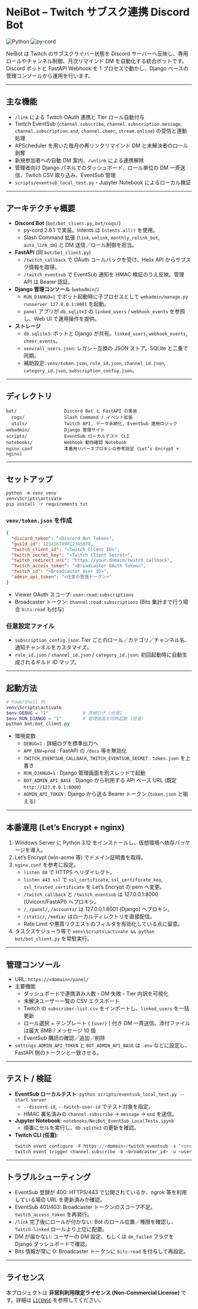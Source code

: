 ﻿# NeiBot – Twitch サブスク連携 Discord Bot

![Python](https://img.shields.io/badge/Python-3.12-blue)
![py-cord](https://img.shields.io/badge/py--cord-2.6.1-green)

NeiBot は Twitch のサブスクライバー状態を Discord サーバーへ反映し、専用ロールやチャンネル制御、月次リマインド DM を自動化する統合ボットです。Discord ボットと FastAPI Webhook を 1 プロセスで動かし、Django ベースの管理コンソールから運用を行います。

---

## 主な機能
- `/link` による Twitch OAuth 連携と Tier ロール自動付与
- Twitch EventSub (`channel.subscribe`, `channel.subscription.message`, `channel.subscription.end`, `channel.cheer`, `stream.online`) の受信と連動処理
- APScheduler を用いた毎月の再リンクリマインド DM と未解決者のロール剥奪
- 新規参加者への自動 DM 案内、`/unlink` による連携解除
- 管理者向け Django パネルでのダッシュボード、ロール単位の DM 一斉送信、Twitch CSV 取り込み、EventSub 管理
- `scripts/eventsub_local_test.py`・Jupyter Notebook によるローカル検証

---

## アーキテクチャ概要
- **Discord Bot** (`bot/bot_client.py`, `bot/cogs/`)
  - py-cord 2.6.1 で実装。Intents は `Intents.all()` を使用。
  - Slash Command 拡張 (`link`, `unlink`, `monthly_relink_bot`, `auto_link_dm`) と DM 送信／ロール制御を担当。
- **FastAPI** (同 `bot/bot_client.py`)
  - `/twitch_callback` で OAuth コールバックを受け、Helix API からサブスク情報を取得。
  - `/twitch_eventsub` で EventSub 通知を HMAC 検証のうえ反映。管理 API は Bearer 認証。
- **Django 管理コンソール** (`webadmin/`)
  - `RUN_DJANGO=1` でボット起動時に子プロセスとして `webadmin/manage.py runserver 127.0.0.1:8001` を起動。
  - `panel` アプリが `db.sqlite3` の `linked_users` / `webhook_events` を参照し、Web UI で運用操作を提供。
- **ストレージ**
  - `db.sqlite3`: ボットと Django が共有。`linked_users`, `webhook_events`, `cheer_events`。
  - `venv/all_users.json`: レガシー互換の JSON ストア。SQLite と二重で同期。
  - 補助設定: `venv/token.json`, `role_id.json`, `channel_id.json`, `category_id.json`, `subscription_config.json`。

---

## ディレクトリ
```
bot/                  Discord Bot と FastAPI の実装
  cogs/               Slash Command / イベント拡張
  utils/              Twitch API, データ永続化, EventSub 適用ロジック
webadmin/             Django 管理サイト
scripts/              EventSub ローカルテスト CLI
notebooks/            Webhook 動作確認 Notebook
nginx.conf            本番用リバースプロキシの参考設定 (Let’s Encrypt + nginx)
```

---

## セットアップ
```powershell
python -m venv venv
venv\Scripts\activate
pip install -r requirements.txt
```

### `venv/token.json` を作成
```json
{
  "discord_token": "<Discord Bot Token>",
  "guild_id": 123456789012345678,
  "twitch_client_id": "<Twitch Client ID>",
  "twitch_secret_key": "<Twitch Client Secret>",
  "twitch_redirect_uri": "https://your.domain/twitch_callback",
  "twitch_access_token": "<Broadcaster OAuth Token>",
  "twitch_id": "<Broadcaster User ID>",
  "admin_api_token": "<任意の管理トークン>"
}
```
- Viewer OAuth スコープ: `user:read:subscriptions`
- Broadcaster トークン: `channel:read:subscriptions` (Bits 集計まで行う場合 `bits:read` も付与)

### 任意設定ファイル
- `subscription_config.json`: Tier ごとのロール／カテゴリ／チャンネル名、通知チャンネルをカスタマイズ。
- `role_id.json` / `channel_id.json` / `category_id.json`: 初回起動時に自動生成されるギルド ID マップ。

---

## 起動方法
```powershell
# PowerShell 例
venv\Scripts\activate
$env:DEBUG = "1"             # 詳細ログ (任意)
$env:RUN_DJANGO = "1"        # 管理画面を同時起動 (任意)
python bot/bot_client.py
```
- 環境変数
  - `DEBUG=1` : 詳細ログを標準出力へ
  - `APP_ENV=prod` : FastAPI の `/docs` 等を無効化
  - `TWITCH_EVENTSUB_CALLBACK`, `TWITCH_EVENTSUB_SECRET` : `token.json` を上書き
  - `RUN_DJANGO=1` : Django 管理画面を別スレッドで起動
  - `BOT_ADMIN_API_BASE` : Django から利用する API ベース URL (既定 `http://127.0.0.1:8000`)
  - `ADMIN_API_TOKEN` : Django から送る Bearer トークン (`token.json` と揃える)

---

## 本番運用 (Let’s Encrypt + nginx)
1. Windows Server に Python 3.12 をインストールし、仮想環境へ依存パッケージを導入。
2. Let’s Encrypt (win-acme 等) でドメイン証明書を取得。
3. `nginx.conf` を参考に設定。
   - `listen 80` で HTTPS へリダイレクト。
   - `listen 443 ssl` で `ssl_certificate`, `ssl_certificate_key`, `ssl_trusted_certificate` を Let’s Encrypt の pem へ変更。
   - `/twitch_callback` と `/twitch_eventsub` は 127.0.0.1:8000 (Uvicorn/FastAPI) へプロキシ。
   - `/`, `/panel/`, `/accounts/` は 127.0.0.1:8001 (Django) へプロキシ。
   - `/static/`, `/media/` はローカルディレクトリを直接配信。
   - Rate Limit や悪質リクエストのフィルタを有効化している点に留意。
4. タスクスケジューラ等で `venv\Scripts\activate && python bot/bot_client.py` を常駐実行。

---

## 管理コンソール
- URL: `https://<domain>/panel/`
- 主要機能
  - ダッシュボードで連携済み人数・DM 失敗・Tier 内訳を可視化
  - 未解決ユーザー一覧の CSV エクスポート
  - Twitch の `subscriber-list.csv` をインポートし、`linked_users` を一括更新
  - ロール選択 + テンプレート ( `{user}` ) 付き DM 一斉送信。添付ファイルは最大 8MB / メッセージ 10 個
  - EventSub 購読の確認／追加／削除
- `settings.ADMIN_API_TOKEN` と `BOT_ADMIN_API_BASE` は `.env` などに設定し、FastAPI 側のトークンと一致させる。

---

## テスト / 検証
- **EventSub ローカルテスト**: `python scripts/eventsub_local_test.py --start-server`
  - `--discord-id`, `--twitch-user-id` でテスト対象を指定。
  - HMAC 署名済みの `channel.subscribe` → `message` → `end` を送信。
- **Jupyter Notebook**: `notebooks/NeiBot_EventSub_LocalTests.ipynb`
  - 順番にセルを実行し、`db.sqlite3` の更新を確認。
- **Twitch CLI (任意)**:
  ```powershell
  twitch event configure -F https://<domain>/twitch_eventsub -s "<secret>"
  twitch event trigger channel.subscribe -b <broadcaster_id> -u <user_id> --tier 1000
  ```

---

## トラブルシューティング
- EventSub 登録が 400: HTTPS/443 で公開されているか、ngrok 等を利用している場合 URL を更新済みか確認。
- EventSub 401/403: Broadcaster トークンのスコープ不足。`twitch_access_token` を再発行。
- `/link` 完了後にロールが付かない: Bot のロール位置／権限を確認し、`Twitch-linked` ロールより上位に配置。
- DM が届かない: ユーザーの DM 設定、もしくは `dm_failed` フラグを Django ダッシュボードで確認。
- Bits 情報が常に 0: Broadcaster トークンに `bits:read` を付与して再設定。

---

## ライセンス
本プロジェクトは **非営利利用限定ライセンス (Non-Commercial License)** です。詳細は [`LICENSE`](./LICENSE) を参照してください。
